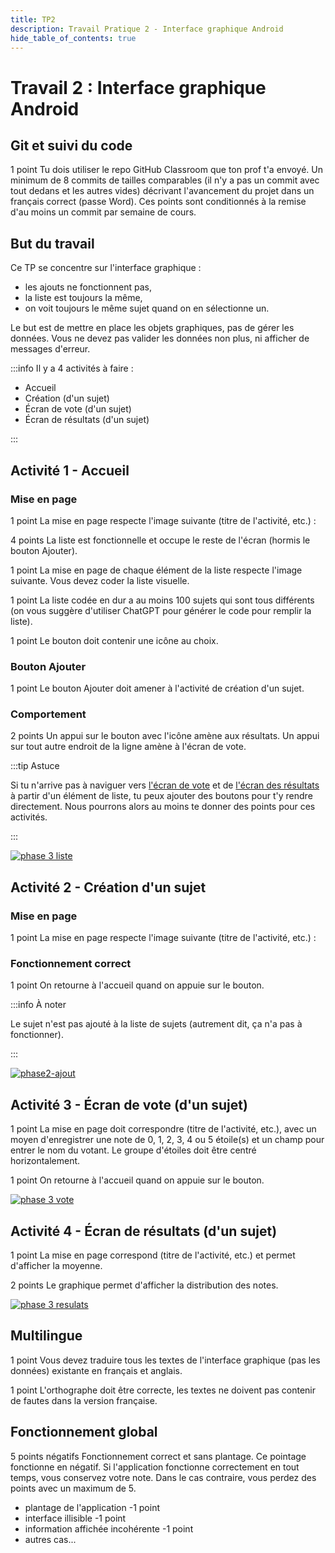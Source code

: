 ```yaml
---
title: TP2
description: Travail Pratique 2 - Interface graphique Android
hide_table_of_contents: true
---
```


# Travail 2 : Interface graphique Android

<Row>

<Column>

## Git et suivi du code

<Highlight color="tip">1 point</Highlight> Tu dois utiliser le repo GitHub Classroom que ton prof t'a envoyé.
Un minimum de 8 commits de tailles comparables (il n'y a pas un commit avec tout dedans et les autres vides)
décrivant l'avancement du projet dans un français correct (passe Word).
Ces points sont conditionnés à la remise d'au moins un commit par semaine de cours.

</Column>

<Column>

## But du travail

Ce TP se concentre sur l'interface graphique :

- les ajouts ne fonctionnent pas,
- la liste est toujours la même,
- on voit toujours le même sujet quand on en sélectionne un.

Le but est de mettre en place les objets graphiques, pas de gérer les données.
Vous ne devez pas valider les données non plus, ni afficher de messages d'erreur.

</Column>

</Row>

:::info Il y a 4 activités à faire :

- Accueil
- Création (d'un sujet)
- Écran de vote (d'un sujet)
- Écran de résultats (d'un sujet)

:::

## Activité 1 - Accueil

<Row>

<Column size="9">

### Mise en page

&#8203;<Highlight color="tip">1 point</Highlight>
La mise en page respecte l'image suivante (titre de l'activité, etc.) :

&#8203;<Highlight color="tip">4 points</Highlight>
La liste est fonctionnelle et occupe le reste de l'écran (hormis le bouton Ajouter).

&#8203;<Highlight color="tip">1 point</Highlight>
La mise en page de chaque élément de la liste respecte l'image suivante. Vous devez coder la liste visuelle.

&#8203;<Highlight color="tip">1 point</Highlight>
La liste codée en dur a au moins 100 sujets qui sont tous différents (on vous suggère d'utiliser ChatGPT pour générer le code pour remplir la liste).

&#8203;<Highlight color="tip">1 point</Highlight>
Le bouton doit contenir une icône au choix.

### Bouton Ajouter

&#8203;<Highlight color="tip">1 point</Highlight>
Le bouton Ajouter doit amener à l'activité de création d'un sujet.

### Comportement

&#8203;<Highlight color="tip">2 points</Highlight>
Un appui sur le bouton avec l'icône amène aux résultats.
Un appui sur tout autre endroit de la ligne amène à l'écran de vote.

:::tip Astuce

Si tu n'arrive pas à naviguer vers [l'écran de vote](#activité-3---écran-de-vote-dun-sujet) et de [l'écran des résultats](#activité-4---écran-de-résultats-dun-sujet) à partir d'un élément de liste, tu peux ajouter des boutons pour t'y rendre directement. Nous pourrons alors au moins te donner des points pour ces activités.

:::

</Column>

<Column size="3">

[![phase 3 liste](_03-tp2/ss-home.png)](_03-tp2/ss-home.png)

</Column>

</Row>

## Activité 2 - Création d'un sujet

<Row>

<Column size="9">

### Mise en page

&#8203;<Highlight color="tip">1 point</Highlight> La mise en page respecte l'image suivante (titre de l'activité, etc.) :

### Fonctionnement correct

&#8203;<Highlight color="tip">1 point</Highlight> On retourne à l'accueil quand on appuie sur le bouton.

:::info À noter

Le sujet n'est pas ajouté à la liste de sujets (autrement dit, ça n'a pas à fonctionner).

:::

</Column>

<Column size="3">

[![phase2-ajout](_03-tp2/ss-ajout-sujet.png)](_03-tp2/ss-ajout-sujet.png)

</Column>

</Row>

## Activité 3 - Écran de vote (d'un sujet)

<Row>

<Column size="9">

&#8203;<Highlight color="tip">1 point</Highlight> La mise en page doit correspondre (titre de l'activité, etc.), avec
un moyen d'enregistrer une note de 0, 1, 2, 3, 4 ou 5 étoile(s) et un champ pour entrer le nom du votant. Le groupe d'étoiles doit être centré horizontalement.

&#8203;<Highlight color="tip">1 point</Highlight> On retourne à l'accueil quand on appuie sur le bouton.

</Column>

<Column size="3">

[![phase 3 vote](_03-tp2/ss-vote.png)](_03-tp2/ss-vote.png)

</Column>

</Row>

## Activité 4 - Écran de résultats (d'un sujet)

<Row>

<Column size="9">

&#8203;<Highlight color="tip">1 point</Highlight>
La mise en page correspond (titre de l'activité, etc.) et permet d'afficher la moyenne.

&#8203;<Highlight color="tip">2 points</Highlight>
Le graphique permet d'afficher la distribution des notes.

</Column>

<Column size="3">

[![phase 3 resulats](_03-tp2/ss-stats.png)](_03-tp2/ss-stats.png)

</Column>

</Row>

## Multilingue

&#8203;<Highlight color="tip">1 point</Highlight> Vous devez traduire tous les textes de l'interface graphique (pas les données) existante en français et anglais.

&#8203;<Highlight color="tip">1 point</Highlight> L'orthographe doit être correcte, les textes ne doivent pas contenir de fautes dans la version française.

## Fonctionnement global

&#8203;<Highlight color="danger">5 points négatifs</Highlight> Fonctionnement correct et sans plantage. Ce pointage fonctionne en négatif. Si l'application fonctionne correctement en tout temps, vous conservez votre note. Dans le cas contraire, vous perdez des points avec un maximum de 5.

- plantage de l'application <Highlight color="danger">-1 point</Highlight>
- interface illisible <Highlight color="danger">-1 point</Highlight>
- information affichée incohérente <Highlight color="danger">-1 point</Highlight>
- autres cas...
